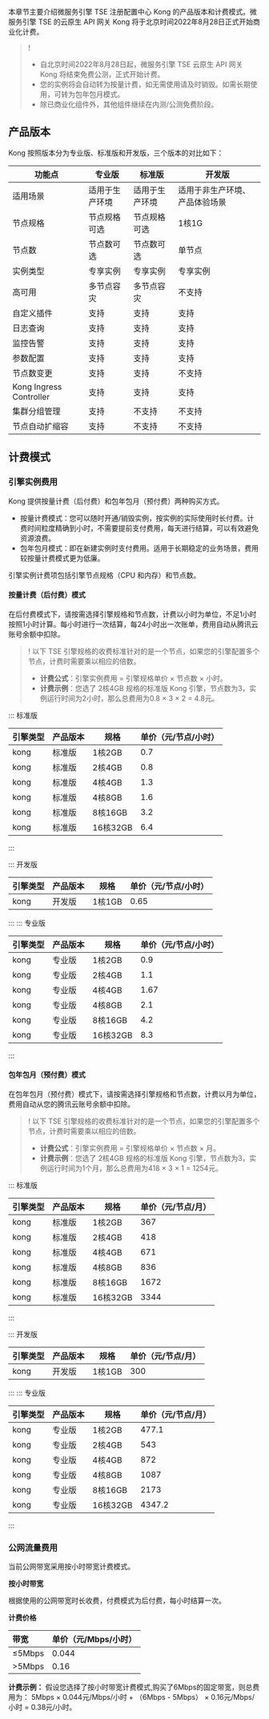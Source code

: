本章节主要介绍微服务引擎 TSE 注册配置中心 Kong 的产品版本和计费模式。微服务引擎 TSE 的云原生 API 网关 Kong 将于北京时间2022年8月28日正式开始商业化计费。
>!
>- 自北京时间2022年8月28日起，微服务引擎 TSE 云原生 API 网关 Kong 将结束免费公测，正式开始计费。
>- 您的实例将会自动转为按量计费，如无需使用请及时销毁。如需长期使用，可转为包年包月模式。
>- 除已商业化组件外，其他组件继续在内测/公测免费阶段。

## 产品版本

Kong 按照版本分为专业版、标准版和开发版，三个版本的对比如下：

| 功能点 | 专业版 | 标准版 | 开发版 |
| ---- | ---- | ---- |---- |
| 适用场景 | 适用于生产环境 | 适用于生产环境 | 适用于非生产环境、产品体验场景 |
| 节点规格 | 节点规格可选  |节点规格可选 | 1核1G |
| 节点数 | 节点数可选  |节点数可选 | 单节点 |
| 实例类型 | 专享实例  |专享实例 | 专享实例 |
| 高可用 |  多节点容灾 |多节点容灾 | 不支持 |
| 自定义插件 |  支持  | 支持 | 支持 |
| 日志查询 | 支持  | 支持 | 支持 |
| 监控告警 | 支持  | 支持 | 支持 |
| 参数配置 |  支持  | 支持 | 支持 |
| 节点数变更 |  支持  |支持 | 不支持 |
| Kong Ingress Controller |  支持  |支持 | 支持 |
| 集群分组管理 |  支持  |不支持 | 不支持 |
| 节点自动扩缩容 |  支持  |不支持 | 不支持 |

## 计费模式
### 引擎实例费用
Kong 提供按量计费（后付费）和包年包月（预付费）两种购买方式。

- 按量计费模式：您可以随时开通/销毁实例，按实例的实际使用时长付费。计费时间粒度精确到小时，不需要提前支付费用，每天进行结算，可以有效避免资源浪费。
- 包年包月模式：即在新建实例时支付费用。适用于长期稳定的业务场景，费用较按量计费模式更为低廉。

引擎实例计费项包括引擎节点规格（CPU 和内存）和节点数。

#### 按量计费（后付费）模式

在后付费模式下，请按需选择引擎规格和节点数，计费以小时为单位，不足1小时按照1小时计算。每小时进行一次结算，每24小时出一次账单，费用自动从腾讯云账号余额中扣除。
>!
> 以下 TSE 引擎规格的收费标准针对的是一个节点，如果您的引擎配置多个节点，计费时需要乘以相应的倍数。
>- **计费公式**：引擎实例费用 = 引擎规格单价 × 节点数 × 小时。
>- **计费示例**：您选了 2核4GB 规格的标准版 Kong 引擎，节点数为3，实例运行时间为2小时，那么总费用为0.8 × 3 × 2 = 4.8元。

<dx-tabs> 
::: 标准版

| 引擎类型 | 产品版本 | 规格 | 单价（元/节点/小时） |
|-------|-------|-------|-------|
|kong|标准版|1核2GB|0.7|
|kong|标准版|2核4GB|0.8|
|kong|标准版|4核4GB|1.3|
|kong|标准版|4核8GB|1.6|
|kong|标准版|8核16GB|3.2|
|kong|标准版|16核32GB|6.4|
:::

::: 开发版

| 引擎类型 | 产品版本 | 规格 | 单价（元/节点/小时） |
|-------|-------|-------|-------|
|kong|开发版|1核1GB|0.65|

:::
::: 专业版

| 引擎类型 | 产品版本 | 规格 | 单价（元/节点/小时） |
|-------|-------|-------|-------|
|kong|专业版|1核2GB|0.9|
|kong|专业版|2核4GB|1.1|
|kong|专业版|4核4GB|1.67|
|kong|专业版|4核8GB|2.1|
|kong|专业版|8核16GB|4.2|
|kong|专业版|16核32GB|8.3|
:::
</dx-tabs>

#### 包年包月（预付费）模式

在包年包月（预付费）模式下，请按需选择引擎规格和节点数，计费以月为单位，费用自动从您的腾讯云账号余额中扣除。
>!
> 以下 TSE 引擎规格的收费标准针对的是一个节点，如果您的引擎配置多个节点，计费时需要乘以相应的倍数。
>- **计费公式**：引擎实例费用 = 引擎规格单价 × 节点数 × 月。
>- **计费示例**：您选了 2核4GB 规格的标准版 Kong 引擎，节点数为3，实例运行时间为1个月，那么总费用为418 × 3 × 1 = 1254元。

<dx-tabs> 
::: 标准版

| 引擎类型 | 产品版本 | 规格 | 单价（元/节点/月） |
|-------|-------|-------|-------|
|kong|标准版|1核2GB|367|
|kong|标准版|2核4GB|418|
|kong|标准版|4核4GB|671|
|kong|标准版|4核8GB|836|
|kong|标准版|8核16GB|1672|
|kong|标准版|16核32GB|3344|
::: 

::: 开发版

| 引擎类型 | 产品版本 | 规格 | 单价（元/节点/月） |
|-------|-------|-------|-------|
|kong|开发版|1核1GB|300|

::: 
::: 专业版

| 引擎类型 | 产品版本 | 规格 | 单价（元/节点/月） |
|-------|-------|-------|-------|
|kong|专业版|1核2GB|477.1|
|kong|专业版|2核4GB|543|
|kong|专业版|4核4GB|872|
|kong|专业版|4核8GB|1087|
|kong|专业版|8核16GB|2173|
|kong|专业版|16核32GB|4347.2|
::: 
</dx-tabs>

### 公网流量费用

当前公网带宽采用按小时带宽计费模式。

**按小时带宽**

根据使用的公网带宽时长收费，付费模式为后付费，每小时结算一次。

**计费价格**

| 带宽   | 单价（元/Mbps/小时） |
| :----- | :------------------- |
| ≤5Mbps | 0.044                |
| >5Mbps | 0.16                 |

**计费示例：** 假设您选择了按小时带宽计费模式,购买了6Mbps的固定带宽，则总费用为： 5Mbps × 0.044元/Mbps/小时 + （6Mbps - 5Mbps） × 0.16元/Mbps/小时 = 0.38元/小时。

